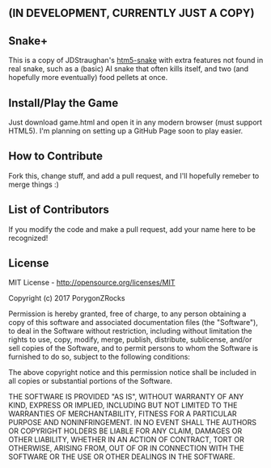 ## (IN DEVELOPMENT, CURRENTLY JUST A COPY)

## Snake+

This is a copy of JDStraughan's [htm5-snake](https://github.com/JDStraughan/html5-snake) with extra features not found in real snake, such as a (basic) AI snake that often kills itself, and two (and hopefully more eventually) food pellets at once. 

## Install/Play the Game

Just download game.html and open it in any modern browser (must support HTML5).
I'm planning on setting up a GitHub Page soon to play easier.

## How to Contribute

Fork this, change stuff, and add a pull request, and I'll hopefully remeber to merge things :)

## List of Contributors

If you modify the code and make a pull request, add your name here to be recognized!

## License

MIT License - http://opensource.org/licenses/MIT

Copyright (c) 2017 PorygonZRocks

Permission is hereby granted, free of charge, to any person obtaining a copy of this software and associated documentation files (the "Software"), to deal in the Software without restriction, including without limitation the rights to use, copy, modify, merge, publish, distribute, sublicense, and/or sell copies of the Software, and to permit persons to whom the Software is furnished to do so, subject to the following conditions:

The above copyright notice and this permission notice shall be included in all copies or substantial portions of the Software.

THE SOFTWARE IS PROVIDED "AS IS", WITHOUT WARRANTY OF ANY KIND, EXPRESS OR IMPLIED, INCLUDING BUT NOT LIMITED TO THE WARRANTIES OF MERCHANTABILITY, FITNESS FOR A PARTICULAR PURPOSE AND NONINFRINGEMENT. IN NO EVENT SHALL THE AUTHORS OR COPYRIGHT HOLDERS BE LIABLE FOR ANY CLAIM, DAMAGES OR OTHER LIABILITY, WHETHER IN AN ACTION OF CONTRACT, TORT OR OTHERWISE, ARISING FROM, OUT OF OR IN CONNECTION WITH THE SOFTWARE OR THE USE OR OTHER DEALINGS IN THE SOFTWARE.
